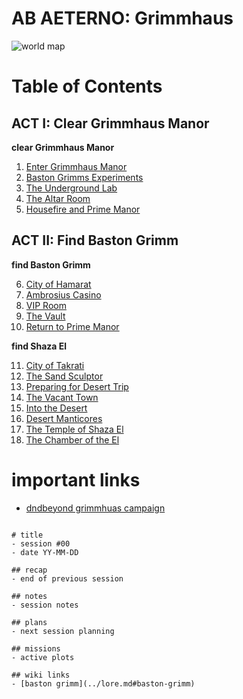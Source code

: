 # AB AETERNO: Grimmhaus
![world map](./assets/Ab_Aeterno_World_Map.png)

# Table of Contents
## ACT I: Clear Grimmhaus Manor
**clear Grimmhaus Manor**

1. [Enter Grimmhaus Manor](./grimmhaus/act-I/23-6-14.md)
2. [Baston Grimms Experiments](./grimmhaus/act-I/23-6-21.md)
3. [The Underground Lab](./grimmhaus/act-I/23-6-28.md)
4. [The Altar Room](./grimmhaus/act-I/23-7-5.md)
5. [Housefire and Prime Manor](./grimmhaus/act-I/23-7-12.md)
## ACT II: Find Baston Grimm
**find Baston Grimm**

6. [City of Hamarat](./grimmhaus/act-II/23-7-17.md)
7. [Ambrosius Casino](./grimmhaus/act-II/23-7-26.md)
8. [VIP Room](./grimmhaus/act-II/23-8-2.md)
9. [The Vault](./grimmhaus/act-II/23-8-7.md)
10. [Return to Prime Manor](./grimmhaus/act-II/23-8-16.md)

**find Shaza El**

11. [City of Takrati](./grimmhaus/act-II/23-8-23.md)
12. [The Sand Sculptor](./grimmhaus/act-II/23-8-30.md)
13. [Preparing for Desert Trip](./grimmhaus/act-II/23-9-6.md)
14. [The Vacant Town](./grimmhaus/act-II/23-9-13.md)
15. [Into the Desert](./grimmhaus/act-II/23-9-20.md)
16. [Desert Manticores](./grimmhaus/act-II/23-9-27.md)
17. [The Temple of Shaza El](./grimmhaus/act-II/23-10-4.md)
18. [The Chamber of the El](./grimmhaus/act-II/23-10-11.md)

# important links
- [dndbeyond grimmhuas campaign](https://www.dndbeyond.com/campaigns/4131697)

```

# title
- session #00
- date YY-MM-DD

## recap
- end of previous session

## notes
- session notes

## plans
- next session planning

## missions
- active plots

## wiki links
- [baston grimm](../lore.md#baston-grimm)
```